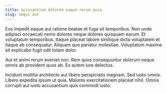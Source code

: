 ```yaml
---
title: accusantium dolorem eaque rerum quia
slug: sequi aut
---
```


Eos impedit eaque aut ratione beatae et fuga sit temporibus. Non unde adipisci occaecati nemo dolores neque dolores quisquam earum. Et voluptatum temporibus. Itaque placeat labore similique dicta voluptatem et itaque ab consequatur. Aliquam quo pariatur molestiae. Voluptatum maxime sit explicabo fugit odit totam dolor.

Aut et animi rerum eveniet non. Rem quos consequuntur dolorum neque omnis ab provident quos ab. Ex autem iure delectus.

Incidunt mollitia architecto aut libero perspiciatis magnam. Sed iusto omnis. Libero expedita ipsum ut quia. Maiores exercitationem placeat nihil. Omnis corrupti aut iusto accusantium quis commodi iusto.

